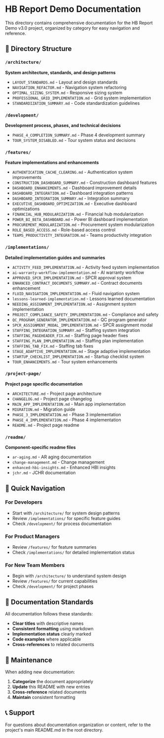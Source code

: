 # HB Report Demo Documentation

This directory contains comprehensive documentation for the HB Report Demo v3.0 project, organized by category for easy navigation and reference.

## 📁 Directory Structure

### `/architecture/`

**System architecture, standards, and design patterns**

- `LAYOUT_STANDARDS.md` - Layout and design standards
- `NAVIGATION_REFACTOR.md` - Navigation system refactoring
- `OPTIMAL_SIZING_SYSTEM.md` - Responsive sizing system
- `PROFESSIONAL_GRID_IMPLEMENTATION.md` - Grid system implementation
- `STANDARDIZATION_SUMMARY.md` - Code standardization guidelines

### `/development/`

**Development process, phases, and technical decisions**

- `PHASE_4_COMPLETION_SUMMARY.md` - Phase 4 development summary
- `TOUR_SYSTEM_DISABLED.md` - Tour system status and decisions

### `/features/`

**Feature implementations and enhancements**

- `AUTHENTICATION_CACHE_CLEARING.md` - Authentication system improvements
- `CONSTRUCTION_DASHBOARD_SUMMARY.md` - Construction dashboard features
- `DASHBOARD_ENHANCEMENTS.md` - Dashboard improvement details
- `DASHBOARD_INTEGRATION.md` - Dashboard integration patterns
- `DASHBOARD_INTEGRATION_SUMMARY.md` - Integration summary
- `EXECUTIVE_DASHBOARD_OPTIMIZATION.md` - Executive dashboard optimizations
- `FINANCIAL_HUB_MODULARIZATION.md` - Financial hub modularization
- `POWER_BI_BETA_DASHBOARD.md` - Power BI dashboard implementation
- `PROCUREMENT_MODULARIZATION.md` - Procurement system modularization
- `ROLE_BASED_ACCESS.md` - Role-based access control
- `TEAMS_PRODUCTIVITY_INTEGRATION.md` - Teams productivity integration

### `/implementations/`

**Detailed implementation guides and summaries**

- `ACTIVITY_FEED_IMPLEMENTATION.md` - Activity feed system implementation
- `ai-warranty-workflow-implementation.md` - AI warranty workflow
- `APPROVED_SPCR_IMPLEMENTATION.md` - SPCR approval system
- `ENHANCED_CONTRACT_DOCUMENTS_SUMMARY.md` - Contract documents enhancement
- `FLUID_NAVIGATION_IMPLEMENTATION.md` - Fluid navigation system
- `lessons-learned-implementation.md` - Lessons learned documentation
- `NEEDING_ASSIGNMENT_IMPLEMENTATION.md` - Assignment system implementation
- `PROJECT_COMPLIANCE_SAFETY_IMPLEMENTATION.md` - Compliance and safety
- `QC_PROGRAM_GENERATOR_IMPLEMENTATION.md` - QC program generator
- `SPCR_ASSIGNMENT_MODAL_IMPLEMENTATION.md` - SPCR assignment modal
- `STAFFING_INTEGRATION_SUMMARY.md` - Staffing system integration
- `STAFFING_PAGEHEADER_FIX.md` - Staffing page header fixes
- `STAFFING_PLAN_IMPLEMENTATION.md` - Staffing plan implementation
- `STAFFING_TAB_FIX.md` - Staffing tab fixes
- `STAGE_ADAPTIVE_IMPLEMENTATION.md` - Stage adaptive implementation
- `STARTUP_CHECKLIST_IMPLEMENTATION.md` - Startup checklist system
- `TOUR_ENHANCEMENTS.md` - Tour system enhancements

### `/project-page/`

**Project page specific documentation**

- `ARCHITECTURE.md` - Project page architecture
- `CHANGELOG.md` - Project page changelog
- `MAIN_APP_IMPLEMENTATION.md` - Main app implementation
- `MIGRATION.md` - Migration guide
- `PHASE_3_IMPLEMENTATION.md` - Phase 3 implementation
- `PHASE_4_IMPLEMENTATION.md` - Phase 4 implementation
- `README.md` - Project page readme

### `/readme/`

**Component-specific readme files**

- `ar-aging.md` - AR aging documentation
- `change-management.md` - Change management
- `enhanced-hbi-insights.md` - Enhanced HBI insights
- `jchr.md` - JCHR documentation

## 🚀 Quick Navigation

### For Developers

- Start with `/architecture/` for system design patterns
- Review `/implementations/` for specific feature guides
- Check `/development/` for process documentation

### For Product Managers

- Review `/features/` for feature summaries
- Check `/implementations/` for detailed implementation status

### For New Team Members

- Begin with `/architecture/` to understand system design
- Review `/features/` for current capabilities
- Check `/development/` for project phases

## 📝 Documentation Standards

All documentation follows these standards:

- **Clear titles** with descriptive names
- **Consistent formatting** using markdown
- **Implementation status** clearly marked
- **Code examples** where applicable
- **Cross-references** to related documents

## 🔄 Maintenance

When adding new documentation:

1. **Categorize** the document appropriately
2. **Update** this README with new entries
3. **Cross-reference** related documents
4. **Maintain** consistent formatting

## 📞 Support

For questions about documentation organization or content, refer to the project's main README.md in the root directory.

